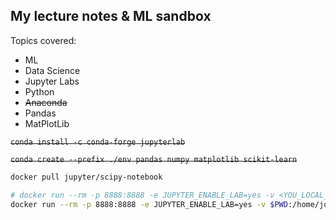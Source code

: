 ## My lecture notes & ML sandbox 

Topics covered:
- ML
- Data Science
- Jupyter Labs
- Python
- ~~Anaconda~~
- Pandas
- MatPlotLib

~~`conda install -c conda-forge jupyterlab`~~

~~`conda create --prefix ./env pandas numpy matplotlib scikit-learn`~~

```sh
docker pull jupyter/scipy-notebook

# docker run --rm -p 8888:8888 -e JUPYTER_ENABLE_LAB=yes -v <YOU_LOCAL_WORKING DIRECTORY_PATH>:/home/jovyan/work jupyter/scipy-notebook
docker run --rm -p 8888:8888 -e JUPYTER_ENABLE_LAB=yes -v $PWD:/home/jovyan/work jupyter/scipy-notebook
```

